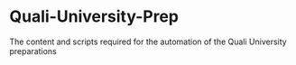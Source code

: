# Quali-University-Prep
The content and scripts required for the automation of the Quali University preparations
